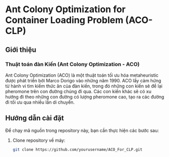 # Ant Colony Optimization for Container Loading Problem (ACO-CLP)

## Giới thiệu

### Thuật toán đàn Kiến (Ant Colony Optimization - ACO)
Ant Colony Optimization (ACO) là một thuật toán tối ưu hóa metaheuristic được phát triển bởi Marco Dorigo vào những năm 1990. ACO lấy cảm hứng từ hành vi tìm kiếm thức ăn của đàn kiến, trong đó những con kiến sẽ để lại pheromone trên con đường chúng đi qua. Các con kiến khác sẽ có xu hướng đi theo những con đường có lượng pheromone cao, tạo ra các đường đi tối ưu qua nhiều lần di chuyển.

## Hướng dẫn cài đặt
Để chạy mã nguồn trong repository này, bạn cần thực hiện các bước sau:

1. Clone repository về máy:
   ```bash
   git clone https://github.com/yourusername/ACO_For_CLP.git
